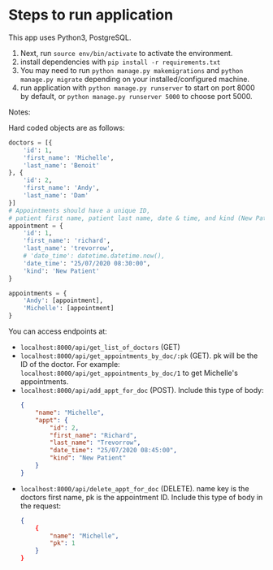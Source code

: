 # Steps to run application

This app uses Python3, PostgreSQL.

1. Next, run `source env/bin/activate` to activate the environment.
2. install dependencies with `pip install -r requirements.txt`
3. You may need to run `python manage.py makemigrations` and `python manage.py migrate` depending on your installed/configured machine.
4. run application with `python manage.py runserver` to start on port 8000 by default, or `python manage.py runserver 5000` to choose port 5000.

Notes:

Hard coded objects are as follows:

```python
doctors = [{
    'id': 1,
    'first_name': 'Michelle',
    'last_name': 'Benoit'
}, {
    'id': 2,
    'first_name': 'Andy',
    'last_name': 'Dam'
}]
# Appointments should have a unique ID,
# patient first name, patient last name, date & time, and kind (New Patient or Follow-up).
appointment = {
    'id': 1,
    'first_name': 'richard',
    'last_name': 'trevorrow',
    # 'date_time': datetime.datetime.now(),
    'date_time': "25/07/2020 08:30:00",
    'kind': 'New Patient'
}

appointments = {
    'Andy': [appointment],
    'Michelle': [appointment]
}
```

You can access endpoints at:

- `localhost:8000/api/get_list_of_doctors` (GET)
- `localhost:8000/api/get_appointments_by_doc/:pk` (GET). pk will be the ID of the doctor. For example: `localhost:8000/api/get_appointments_by_doc/1` to get Michelle's appointments.
- `localhost:8000/api/add_appt_for_doc` (POST). Include this type of body:
    ```json
    {
        "name": "Michelle",
        "appt": {
            "id": 2,
            "first_name": "Richard",
            "last_name": "Trevorrow",
            "date_time": "25/07/2020 08:45:00",
            "kind": "New Patient"
        }
    }
    ```
- `localhost:8000/api/delete_appt_for_doc` (DELETE). name key is the doctors first name, pk is the appointment ID. Include this type of body in the request:
    ```json
    {
        {
            "name": "Michelle",
            "pk": 1
        }
    }
    ```
